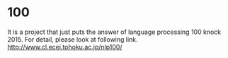 # 100
It is a project that just puts the answer of language processing 100 knock 2015. For detail, please look at following link.
http://www.cl.ecei.tohoku.ac.jp/nlp100/
